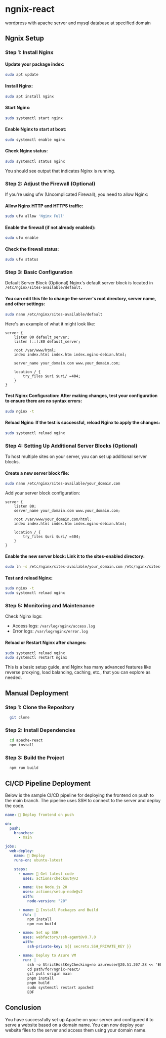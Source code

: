 # ngnix-react

wordpress with apache server and mysql database at specified domain

## Ngnix Setup

### Step 1: Install Nginx

#### Update your package index:

```bash
sudo apt update
```

#### Install Nginx:

```bash
sudo apt install nginx
```

#### Start Nginx:

```bash
sudo systemctl start nginx
```

#### Enable Nginx to start at boot:

```bash
sudo systemctl enable nginx
```

#### Check Nginx status:

```bash
sudo systemctl status nginx
```

You should see output that indicates Nginx is running.

### Step 2: Adjust the Firewall (Optional)

If you're using ufw (Uncomplicated Firewall), you need to allow Nginx:

#### Allow Nginx HTTP and HTTPS traffic:

```bash
sudo ufw allow 'Nginx Full'
```

#### Enable the firewall (if not already enabled):

```bash
sudo ufw enable
```

#### Check the firewall status:

```bash
sudo ufw status
```

### Step 3: Basic Configuration

Default Server Block (Optional) Nginx's default server block is located in `/etc/nginx/sites-available/default.`

#### You can edit this file to change the server's root directory, server name, and other settings:

```bash
sudo nano /etc/nginx/sites-available/default
```

Here's an example of what it might look like:

```nginx
server {
    listen 80 default_server;
    listen [::]:80 default_server;

    root /var/www/html;
    index index.html index.htm index.nginx-debian.html;

    server_name your_domain.com www.your_domain.com;

    location / {
        try_files $uri $uri/ =404;
    }
}
```

#### Test Nginx Configuration: After making changes, test your configuration to ensure there are no syntax errors:

```bash
sudo nginx -t
```

#### Reload Nginx: If the test is successful, reload Nginx to apply the changes:

```bash
sudo systemctl reload nginx
```

### Step 4: Setting Up Additional Server Blocks (Optional)

To host multiple sites on your server, you can set up additional server blocks.

#### Create a new server block file:

```bash
sudo nano /etc/nginx/sites-available/your_domain.com
```

Add your server block configuration:

```nginx
server {
    listen 80;
    server_name your_domain.com www.your_domain.com;

    root /var/www/your_domain.com/html;
    index index.html index.htm index.nginx-debian.html;

    location / {
        try_files $uri $uri/ =404;
    }
}
```

#### Enable the new server block: Link it to the sites-enabled directory:

```bash
sudo ln -s /etc/nginx/sites-available/your_domain.com /etc/nginx/sites-enabled/
```

#### Test and reload Nginx:

```bash
sudo nginx -t
sudo systemctl reload nginx
```

### Step 5: Monitoring and Maintenance

Check Nginx logs:

- Access logs: `/var/log/nginx/access.log`
- Error logs: `/var/log/nginx/error.log`

#### Reload or Restart Nginx after changes:

```bash
sudo systemctl reload nginx
sudo systemctl restart nginx
```

This is a basic setup guide, and Nginx has many advanced features like reverse proxying, load balancing, caching, etc., that you can explore as needed.

## Manual Deployment

### Step 1: Clone the Repository

```bash
  git clone
```

### Step 2: Install Dependencies

```bash
  cd apache-react
  npm install
```

### Step 3: Build the Project

```bash
  npm run build
```

## CI/CD Pipeline Deployment

Below is the sample CI/CD pipeline for deploying the frontend on push to the main branch. The pipeline uses SSH to connect to the server and deploy the code.

```yaml
name: 🚀 Deploy frontend on push

on:
  push:
    branches:
      - main

jobs:
  web-deploy:
    name: 🎉 Deploy
    runs-on: ubuntu-latest

    steps:
      - name: 🚚 Get latest code
        uses: actions/checkout@v3

      - name: Use Node.js 20
        uses: actions/setup-node@v2
        with:
          node-version: "20"

      - name: 🔨 Install Packages and Build
        run: |
          npm install
          npm run build

      - name: Set up SSH
        uses: webfactory/ssh-agent@v0.7.0
        with:
          ssh-private-key: ${{ secrets.SSH_PRIVATE_KEY }}

      - name: Deploy to Azure VM
        run: |
          ssh -o StrictHostKeyChecking=no azureuser@20.51.207.28 << 'EOF'
          cd path/for/ngnix-react/
          git pull origin main
          pnpm install
          pnpm build
          sudo systemctl restart apache2
          EOF
```

## Conclusion

You have successfully set up Apache on your server and configured it to serve a website based on a domain name. You can now deploy your website files to the server and access them using your domain name.
